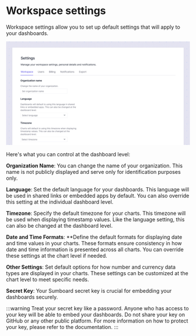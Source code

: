 # Workspace settings
Workspace settings allow you to set up default settings that will apply to your dashboards.

![Workspace settings](workspace-settings.jpg)

Here's what you can control at the dashboard level:

**Organization Name**:
You can change the name of your organization. This name is not publicly displayed and serve only for identification purposes only.

**Language**:
Set the default language for your dashboards. This language will be used in shared links or embedded apps by default. You can also override this setting at the individual dashboard level.

**Timezone**:
Specify the default timezone for your charts. This timezone will be used when displaying timestamp values. Like the language setting, this can also be changed at the dashboard level.

**Date and Time Formats**:
**Define the default formats for displaying date and time values in your charts. These formats ensure consistency in how date and time information is presented across all charts. You can override these settings at the chart level if needed.

**Other Settings**:
Set default options for how number and currency data types are displayed in your charts. These settings can be customized at the chart level to meet specific needs.

**Secret Key**:
Your Sumboard secret key is crucial for embedding your dashboards securely.

:::warning
Treat your secret key like a password. Anyone who has access to your key will be able to embed your dashboards. Do not share your key on GitHub or any other public platform. For more information on how to protect your key, please refer to the documentation.
:::